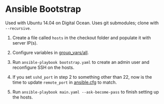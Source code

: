 # Ansible Bootstrap

Used with Ubuntu 14.04 on Digital Ocean. Uses git submodules; clone with `--recursive`.

1. Create a file called `hosts` in the checkout folder and populate it with server IP(s).

2. Configure variables in [group_vars/all](group_vars/all).

3. Run `ansible-playbook bootstrap.yaml` to create an admin user and reconfigure SSH on the hosts.

4. If you set `sshd_port` in step 2 to something other than 22, now is the time to update `remote_port` in [ansible.cfg](ansible.cfg) to match.

5. Run `ansible-playbook main.yaml --ask-become-pass` to finish setting up the hosts.
